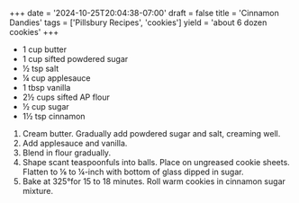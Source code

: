 +++
date = '2024-10-25T20:04:38-07:00'
draft = false
title = 'Cinnamon Dandies'
tags = ['Pillsbury Recipes', 'cookies']
yield = 'about 6 dozen cookies'
+++

* 1 cup butter
* 1 cup sifted powdered sugar
* ½ tsp salt
* ¼ cup applesauce
* 1 tbsp vanilla
* 2½ cups sifted AP flour
* ½ cup sugar
* 1½ tsp cinnamon

1. Cream butter. Gradually add powdered sugar and salt, creaming well.
2. Add applesauce and vanilla.
3. Blend in flour gradually.
4. Shape scant teaspoonfuls into balls. Place on ungreased cookie sheets. Flatten to ⅛ to ¼-inch with bottom of glass dipped in sugar.
5. Bake at 325°for 15 to 18 minutes. Roll warm cookies in cinnamon sugar mixture.